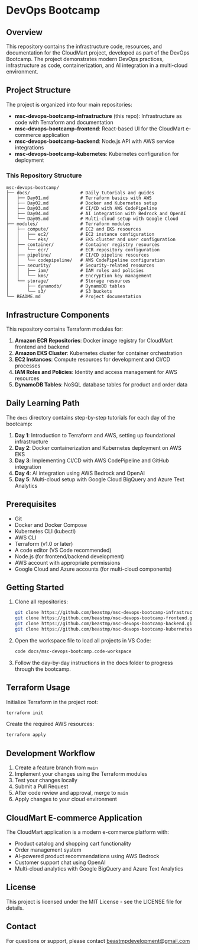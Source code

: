 # DevOps Bootcamp

## Overview

This repository contains the infrastructure code, resources, and documentation for the CloudMart project, developed as part of the DevOps Bootcamp. The project demonstrates modern DevOps practices, infrastructure as code, containerization, and AI integration in a multi-cloud environment.

## Project Structure

The project is organized into four main repositories:

- **msc-devops-bootcamp-infrastructure** (this repo): Infrastructure as code with Terraform and documentation
- **msc-devops-bootcamp-frontend**: React-based UI for the CloudMart e-commerce application 
- **msc-devops-bootcamp-backend**: Node.js API with AWS service integrations
- **msc-devops-bootcamp-kubernetes**: Kubernetes configuration for deployment

### This Repository Structure

```
msc-devops-bootcamp/
├── docs/                   # Daily tutorials and guides
│   ├── Day01.md            # Terraform basics with AWS
│   ├── Day02.md            # Docker and Kubernetes setup
│   ├── Day03.md            # CI/CD with AWS CodePipeline
│   ├── Day04.md            # AI integration with Bedrock and OpenAI
│   └── Day05.md            # Multi-cloud setup with Google Cloud
├── modules/                # Terraform modules
│   ├── compute/            # EC2 and EKS resources
│   │   ├── ec2/            # EC2 instance configuration
│   │   └── eks/            # EKS cluster and user configuration
│   ├── container/          # Container registry resources
│   │   └── ecr/            # ECR repository configuration
│   ├── pipeline/           # CI/CD pipeline resources
│   │   └── codepipeline/   # AWS CodePipeline configuration
│   ├── security/           # Security-related resources
│   │   ├── iam/            # IAM roles and policies
│   │   └── kms/            # Encryption key management
│   └── storage/            # Storage resources
│       ├── dynamodb/       # DynamoDB tables
│       └── s3/             # S3 buckets
└── README.md               # Project documentation
```

## Infrastructure Components

This repository contains Terraform modules for:

1. **Amazon ECR Repositories**: Docker image registry for CloudMart frontend and backend
2. **Amazon EKS Cluster**: Kubernetes cluster for container orchestration
3. **EC2 Instances**: Compute resources for development and CI/CD processes
4. **IAM Roles and Policies**: Identity and access management for AWS resources
5. **DynamoDB Tables**: NoSQL database tables for product and order data

## Daily Learning Path

The `docs` directory contains step-by-step tutorials for each day of the bootcamp:

1. **Day 1**: Introduction to Terraform and AWS, setting up foundational infrastructure
2. **Day 2**: Docker containerization and Kubernetes deployment on AWS EKS
3. **Day 3**: Implementing CI/CD with AWS CodePipeline and GitHub integration
4. **Day 4**: AI integration using AWS Bedrock and OpenAI
5. **Day 5**: Multi-cloud setup with Google Cloud BigQuery and Azure Text Analytics

## Prerequisites

- Git
- Docker and Docker Compose
- Kubernetes CLI (kubectl)
- AWS CLI
- Terraform (v1.0 or later)
- A code editor (VS Code recommended)
- Node.js (for frontend/backend development)
- AWS account with appropriate permissions
- Google Cloud and Azure accounts (for multi-cloud components)

## Getting Started

1. Clone all repositories:
   ```bash
   git clone https://github.com/beastmp/msc-devops-bootcamp-infrastructure.git
   git clone https://github.com/beastmp/msc-devops-bootcamp-frontend.git
   git clone https://github.com/beastmp/msc-devops-bootcamp-backend.git
   git clone https://github.com/beastmp/msc-devops-bootcamp-kubernetes.git
   ```

2. Open the workspace file to load all projects in VS Code:
   ```bash
   code docs/msc-devops-bootcamp.code-workspace
   ```

3. Follow the day-by-day instructions in the docs folder to progress through the bootcamp.

## Terraform Usage

Initialize Terraform in the project root:
```bash
terraform init
```

Create the required AWS resources:
```bash
terraform apply
```

## Development Workflow

1. Create a feature branch from `main`
2. Implement your changes using the Terraform modules
3. Test your changes locally
4. Submit a Pull Request
5. After code review and approval, merge to `main`
6. Apply changes to your cloud environment

## CloudMart E-commerce Application

The CloudMart application is a modern e-commerce platform with:

- Product catalog and shopping cart functionality
- Order management system
- AI-powered product recommendations using AWS Bedrock
- Customer support chat using OpenAI
- Multi-cloud analytics with Google BigQuery and Azure Text Analytics

## License

This project is licensed under the MIT License - see the LICENSE file for details.

## Contact

For questions or support, please contact [beastmpdevelopment@gmail.com](mailto:beastmpdevelopment@gmail.com)